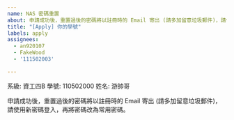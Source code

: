 ```yaml
---
name: NAS 密碼重置
about: 申請成功後，重置過後的密碼將以註冊時的 Email 寄出 (請多加留意垃圾郵件)，請使用新密碼登入，再將密碼改為常用密碼。
title: "[Apply] 你的學號"
labels: apply
assignees:
  - an920107
  - FakeWood
  - '111502003'

---
```


系級: 資工四B
學號: 110502000
姓名: 游帥哥

申請成功後，重置過後的密碼將以註冊時的 Email 寄出 (請多加留意垃圾郵件)，請使用新密碼登入，再將密碼改為常用密碼。
